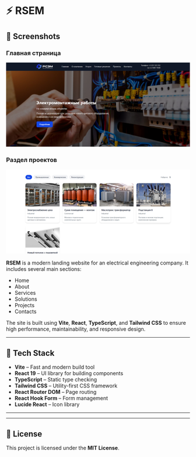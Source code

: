 # ⚡ RSEM
## 📸 Screenshots

### Главная страница
![Проекты](./ReadmeImages/Screenshot_8.png)

### Раздел проектов
![Главная страница](./ReadmeImages/Screenshot_7.png)


**RSEM** is a modern landing website for an electrical engineering company.
It includes several main sections:

* Home
* About
* Services
* Solutions
* Projects
* Contacts

The site is built using **Vite**, **React**, **TypeScript**, and **Tailwind CSS** to ensure high performance, maintainability, and responsive design.

---

## 🚀 Tech Stack

* **Vite** – Fast and modern build tool
* **React 19** – UI library for building components
* **TypeScript** – Static type checking
* **Tailwind CSS** – Utility-first CSS framework
* **React Router DOM** – Page routing
* **React Hook Form** – Form management
* **Lucide React** – Icon library

---

---

## 📄 License

This project is licensed under the **MIT License**.

